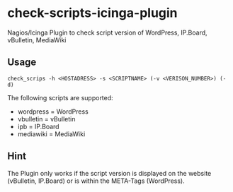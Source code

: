 check-scripts-icinga-plugin
===========================

Nagios/Icinga Plugin to check script version of WordPress, IP.Board, vBulletin, MediaWiki

Usage
-----
```check_scrips -h <HOSTADRESS> -s <SCRIPTNAME> (-v <VERISON_NUMBER>) (-d)```

The following scripts are supported:
+ wordpress = WordPress
+ vbulletin = vBulletin
+ ipb = IP.Board
+ mediawiki = MediaWiki

Hint
----
The Plugin only works if the script version is displayed on the website (vBulletin, IP.Board) or is within the META-Tags (WordPress).